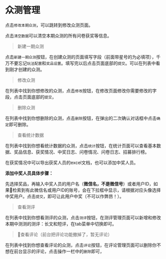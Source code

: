 # 众测管理

点击`修改本期众测`，可以跳转到修改众测页面。

点击`清空数据`可以清空本期众测的所有问卷获奖等信息。

> 新建一期众测

点击`新建一期众测`按钮，在创建众测的页面填写字段（前面带星号的为必填项），千万不要忘记`玩法配置`和`奖品设置`。填写完以后点击页面底部的`提交`。可以在列表中看到刚才创建的众测。

> 修改众测

在列表中找到你想修改的众测，点击`修改`按钮，在修改页面修改你需要修改的字段，点击页面底部的`提交`，

> 删除众测

在列表中找到你想删除的众测，点击`删除`按钮，在弹出的二次确认对话框中点击`确定`即可删除。

> 查看统计数据

在列表中找到你想看统计数据的众测，点击`统计`按钮，在统计页面可以查看基本数据、奖品信息、获奖情况、中奖日志、问卷情况、问卷日志、招募排行榜。

在获奖情况中可以导出获奖人员的excel文档，也可以添加中奖人员。

**添加中奖人员具体步骤：**

先选择奖品，再输入中奖人员的用户名（**微信名，不是微信号**）或者用户ID，如果检索到有此微信名或用户ID的账号，会在下拉框中显示，请根据对应头像选择中奖用户。点击`提交`，即可让此用户中奖（不可以作弊昂！）。

> 查看测评

在列表中找到你想看测评的众测，点击`测评`按钮，在测评管理页面可以新增和修改本期中测测的测评：长文和短评，在tab菜单中切换即可。

> 查看评论（前台把评论功能撤掉了，暂无评论）

在列表中找到你想查看评论的众测，点击`评论`按钮，在评论管理页面可以删除你不想在前台显示的评论，点击操作一栏中的`删除`即可，